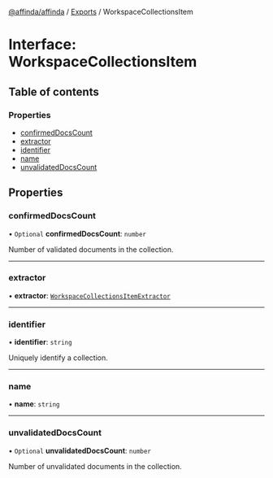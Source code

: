 [@affinda/affinda](../README.md) / [Exports](../modules.md) / WorkspaceCollectionsItem

# Interface: WorkspaceCollectionsItem

## Table of contents

### Properties

- [confirmedDocsCount](WorkspaceCollectionsItem.md#confirmeddocscount)
- [extractor](WorkspaceCollectionsItem.md#extractor)
- [identifier](WorkspaceCollectionsItem.md#identifier)
- [name](WorkspaceCollectionsItem.md#name)
- [unvalidatedDocsCount](WorkspaceCollectionsItem.md#unvalidateddocscount)

## Properties

### confirmedDocsCount

• `Optional` **confirmedDocsCount**: `number`

Number of validated documents in the collection.

___

### extractor

• **extractor**: [`WorkspaceCollectionsItemExtractor`](WorkspaceCollectionsItemExtractor.md)

___

### identifier

• **identifier**: `string`

Uniquely identify a collection.

___

### name

• **name**: `string`

___

### unvalidatedDocsCount

• `Optional` **unvalidatedDocsCount**: `number`

Number of unvalidated documents in the collection.
